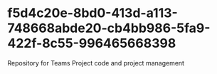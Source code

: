 # f5d4c20e-8bd0-413d-a113-748668abde20-cb4bb986-5fa9-422f-8c55-996465668398
Repository for Teams Project code and project management
